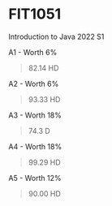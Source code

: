 # FIT1051
Introduction to Java 2022 S1

A1 - Worth 6%
> 82.14 HD

A2 - Worth 6%
> 93.33 HD

A3 - Worth 18%
> 74.3 D

A4 - Worth 18%
> 99.29 HD

A5 - Worth 12%
> 90.00 HD
